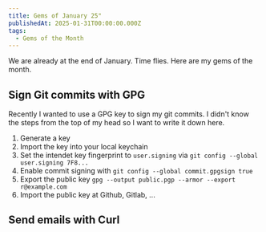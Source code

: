 ```yaml
---
title: Gems of January 25"
publishedAt: 2025-01-31T00:00:00.000Z
tags:
  - Gems of the Month
---
```


We are already at the end of January. Time flies. Here are my gems of the month.

## Sign Git commits with GPG

Recently I wanted to use a GPG key to sign my git commits. I didn't know the steps
from the top of my head so I want to write it down here.

1. Generate a key
1. Import the key into your local keychain
1. Set the intendet key fingerprint to `user.signing` via `git config --global user.signing 7F8...`
1. Enable commit signing with `git config --global commit.gpgsign true`
1. Export the public key `gpg --output public.pgp --armor --export r@example.com`
1. Import the public key at Github, Gitlab, ...

## Send emails with Curl


